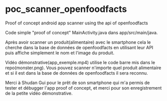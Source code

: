 # poc_scanner_openfoodfacts
Proof of concept android app scanner using the api of openfoodfacts

Code simple "proof of concept" MainActivity.java dans app/src/main/java.

Après avoir scanner un produit(alimentaire) avec le smartphone cela le cherche dans la base de données de openfoodfacts en utilisant leur API 
puis affiche simplement le nom et l'image du produit.

Vidéo démonstrative(app_exemple.mp4) utilise le code barre mis dans le repo(monster.png).
Vous pouvez scanner n'importe quel produit alimentaire et si il est dans la base de données de openfoodfacts il sera reconnu.

Merci à Shudan Gui pour le prêt de son smartphone qui m'a permis de tester et débugger l'app proof of concept, et merci pour son enregistrement de la petite vidéo démonstrative.

